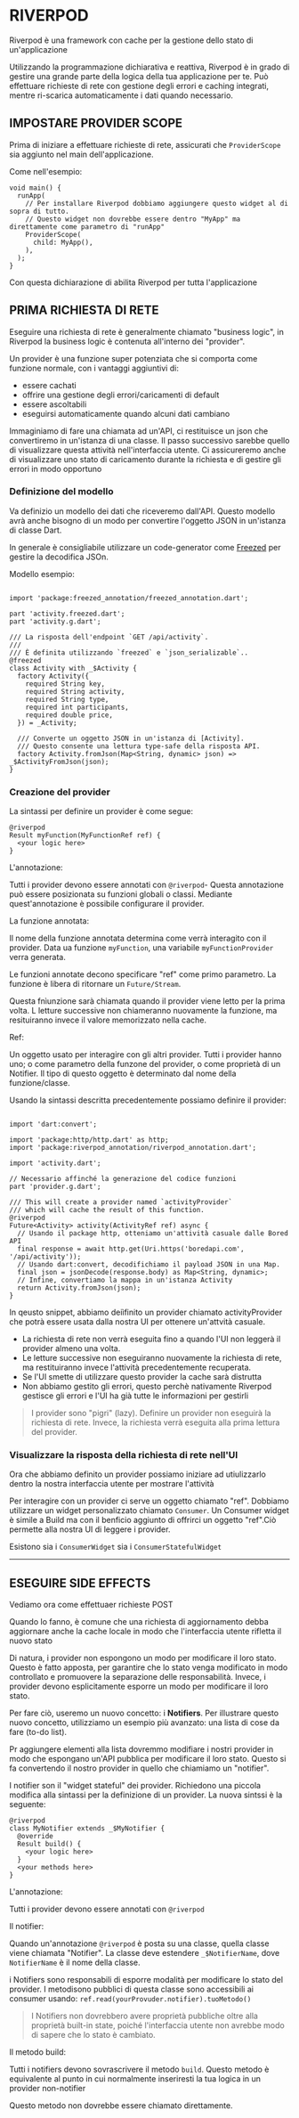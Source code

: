 # RIVERPOD

Riverpod è una framework con cache per la gestione dello stato di un'applicazione 

Utilizzando la programmazione dichiarativa e reattiva, Riverpod è in grado di gestire una grande parte della logica della tua applicazione per te. Può effettuare richieste di rete con gestione degli errori e caching integrati, mentre ri-scarica automaticamente i dati quando necessario.


## IMPOSTARE PROVIDER SCOPE

Prima di iniziare a effettuare richieste di rete, assicurati che `ProviderScope` sia aggiunto nel main dell'applicazione.

Come nell'esempio:

```dart:
void main() {
  runApp(
    // Per installare Riverpod dobbiamo aggiungere questo widget al di   sopra di tutto.
    // Questo widget non dovrebbe essere dentro "MyApp" ma direttamente come parametro di "runApp"
    ProviderScope(
      child: MyApp(),
    ),
  );
}
```
 Con questa dichiarazione di abilita Riverpod per tutta l'applicazione

 ## PRIMA RICHIESTA DI RETE

Eseguire una richiesta di rete è generalmente chiamato "business logic", in Riverpod la business logic è contenuta all'interno dei "provider". 

Un provider è una funzione super potenziata che si comporta come funzione normale, con i vantaggi aggiuntivi di:
- essere cachati
- offrire una gestione degli errori/caricamenti di default
- essere ascoltabili
- eseguirsi automaticamente quando alcuni dati cambiano

Immaginiamo di fare una chiamata ad un'API, ci restituisce un json che convertiremo in un'istanza di una classe. Il passo successivo sarebbe quello di visualizzare questa attività nell'interfaccia utente. Ci assicureremo anche di visualizzare uno stato di caricamento durante la richiesta e di gestire gli errori in modo opportuno

### Definizione del modello

Va definizio un modello dei dati che riceveremo dall'API. Questo modello avrà anche bisogno di un modo per convertire l'oggetto JSON in un'istanza di classe Dart.


In generale è consigliabile utilizzare un code-generator come [Freezed](https://pub.dev/packages/freezed) per gestire la decodifica JSOn. 

Modello esempio: 
```dart:

import 'package:freezed_annotation/freezed_annotation.dart';

part 'activity.freezed.dart';
part 'activity.g.dart';

/// La risposta dell'endpoint `GET /api/activity`.
///
/// È definita utilizzando `freezed` e `json_serializable`..
@freezed
class Activity with _$Activity {
  factory Activity({
    required String key,
    required String activity,
    required String type,
    required int participants,
    required double price,
  }) = _Activity;

  /// Converte un oggetto JSON in un'istanza di [Activity].
  /// Questo consente una lettura type-safe della risposta API.
  factory Activity.fromJson(Map<String, dynamic> json) => _$ActivityFromJson(json);
}

```

### Creazione del provider

La sintassi per definire un provider è come segue:

```dart:
@riverpod
Result myFunction(MyFunctionRef ref) {
  <your logic here>
}
```

L'annotazione:

Tutti i provider devono essere annotati con `@riverpod`- Questa annotazione può essere posizionata su funzioni globali o classi. Mediante quest'annotazione è possibile configurare il provider.


La funzione annotata:

Il nome della funzione annotata determina come verrà interagito con il provider. Data ua funzione `myFunction`, una variabile `myFunctionProvider` verra generata.

Le funzioni annotate decono specificare "ref" come primo parametro. La funzione è libera di ritornare un `Future/Stream`.

Questa fnìunzione sarà chiamata quando il provider viene letto per la prima volta. L letture successive non chiameranno nuovamente la funzione, ma resituiranno invece il valore memorizzato nella cache.

Ref:

Un oggetto usato per interagire con gli altri provider. Tutti i provider hanno uno; o come parametro della funzone del provider, o come proprietà di un Notifier. Il tipo di questo oggetto è determinato dal nome della funzione/classe.

Usando la sintassi descritta precedentemente possiamo definire il provider:

```dart:

import 'dart:convert';

import 'package:http/http.dart' as http;
import 'package:riverpod_annotation/riverpod_annotation.dart';

import 'activity.dart';

// Necessario affinché la generazione del codice funzioni
part 'provider.g.dart';

/// This will create a provider named `activityProvider`
/// which will cache the result of this function.
@riverpod
Future<Activity> activity(ActivityRef ref) async {
  // Usando il package http, otteniamo un'attività casuale dalle Bored API
  final response = await http.get(Uri.https('boredapi.com', '/api/activity'));
  // Usando dart:convert, decodifichiamo il payload JSON in una Map.
  final json = jsonDecode(response.body) as Map<String, dynamic>;
  // Infine, convertiamo la mappa in un'istanza Activity
  return Activity.fromJson(json);
}
```

In qeusto snippet, abbiamo deiìfinito un provider chiamato activityProvider che potrà essere usata dalla nostra UI per ottenere un'attvità casuale.

- La richiesta di rete non verrà eseguita fino a quando l'UI non leggerà il provider almeno una volta.
- Le letture successive non eseguiranno nuovamente la richiesta di rete, ma restituiranno invece l'attività precedentemente recuperata.
- Se l'UI smette di utilizzare questo provider la cache sarà distrutta
- Non abbiamo gestito gli errori, questo perchè nativamente Riverpod gestisce gli errori e l'UI ha già tutte le informazioni per gestirli

> I provider sono "pigri" (lazy). Definire un provider non eseguirà la richiesta di rete. Invece, la richiesta verrà eseguita alla prima lettura del provider.  


### Visualizzare la risposta della richiesta di rete nell'UI

Ora che abbiamo definito un provider possiamo iniziare ad utiulizzarlo dentro la nostra interfaccia utente per mostrare l'attività

Per interagire con un provider ci serve un oggetto chiamato "ref". Dobbiamo utilizzare un widget personalizzato chiamato `Consumer`. Un Consumer widget è simile a Build ma con il benficio aggiunto di offrirci un oggetto "ref".Ciò permette alla nostra UI di leggere i provider.

Esistono sia i `ConsumerWidget` sia i `ConsumerStatefulWidget`

___

## ESEGUIRE SIDE EFFECTS

Vediamo ora come effettuaer richieste POST

Quando lo fanno, è comune che una richiesta di aggiornamento debba aggiornare anche la cache locale in modo che l'interfaccia utente rifletta il nuovo stato

Di natura, i provider non espongono un modo per modificare il loro stato. Questo è fatto apposta, per garantire che lo stato venga modificato in modo controllato e promuovere la separazione delle responsabilità.
Invece, i provider devono esplicitamente esporre un modo per modificare il loro stato.

Per fare ciò, useremo un nuovo concetto: i __Notifiers__.
Per illustrare questo nuovo concetto, utilizziamo un esempio più avanzato: una lista di cose da fare (to-do list).

Pr aggiungere elementi alla lista dovremmo modifiare i nostri provider in modo che espongano un'API pubblica per modificare il loro stato. Questo si fa convertendo il nostro provider in quello che chiamiamo un "notifier".

I notifier son il "widget stateful" dei provider. Richiedono una piccola modifica alla sintassi per la definizione di un provider. 
La nuova sintssi è la seguente:

```dart:
@riverpod
class MyNotifier extends _$MyNotifier {
  @override
  Result build() {
    <your logic here>
  }
  <your methods here>
}
```

L'annotazione:

Tutti i provider devono essere annotati con `@riverpod`


Il notifier:

Quando un'annotazione `@riverpod` è posta su una classe, quella classe viene chiamata "Notifier". La classe deve estendere `_$NotifierName`, dove `NotifierName` è il nome della classe.

i Notifiers sono responsabili di esporre modalità per modificare lo stato del provider. 
I metodisono pubblici di questa classe sono accessibili ai consumer usando:
`ref.read(yourProvuder.notifier).tuoMetodo()`

> I Notifiers non dovrebbero avere proprietà pubbliche oltre alla proprietà built-in state, poiché l'interfaccia utente non avrebbe modo di sapere che lo stato è cambiato.


Il metodo build:

Tutti i notifiers devono sovrascrivere il metodo `build`.
Questo metodo è equivalente al punto in cui normalmente inseriresti la tua logica in un provider non-notifier

Questo metodo non dovrebbe essere chiamato direttamente.


